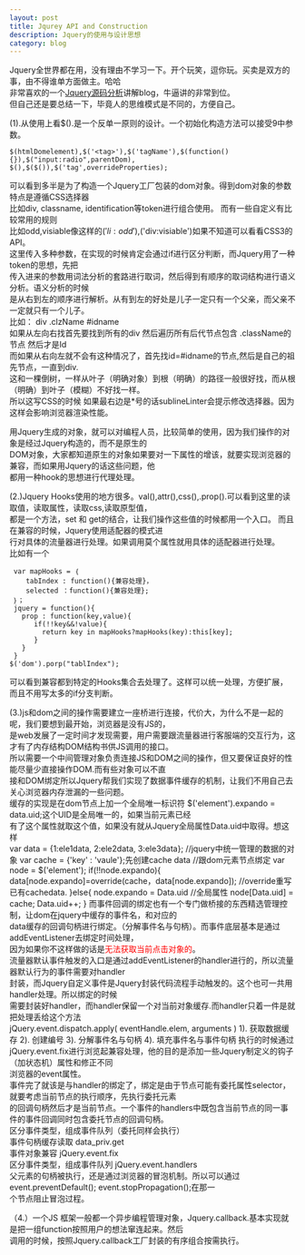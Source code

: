 ```yaml
---
layout: post
title: Jqurey API and Construction
description: Jquery的使用与设计思想
category: blog
---
```

Jquery全世界都在用，没有理由不学习一下。开个玩笑，逗你玩。买卖是双方的事，由不得谁单方面做主。哈哈  
非常喜欢的一个[Jquery源码分析][1]讲解blog，牛逼讲的非常到位。  
但自己还是要总结一下，毕竟人的思维模式是不同的，方便自己。  

(1).从使用上看$().是一个反单一原则的设计。一个初始化构造方法可以接受9中参数。  

    $(htmlDomelement),$('<tag>'),$('tagName'),$(function(){}),$("input:radio",parentDom),  
    $(),$($()),$('tag',overrideProperties);
    
可以看到多半是为了构造一个Jquery工厂包装的dom对象。得到dom对象的参数特点是遵循CSS选择器  
比如div, classname, identification等token进行组合使用。 而有一些自定义有比较常用的规则  
比如odd,visiable像这样的$('li:odd'),$('div:visiable')如果不知道可以看看CSS3的API。  
这里传入多种参数，在实现的时候肯定会通过if进行区分判断，而Jquery用了一种token的思想，先把  
传入进来的参数用词法分析的套路进行取词，然后得到有顺序的取词结构进行语义分析。语义分析的时候  
是从右到左的顺序进行解析。从有到左的好处是儿子一定只有一个父亲，而父亲不一定就只有一个儿子。  
比如：
    div .clzName #idname   
    如果从左向右找首先要找到所有的div 然后遍历所有后代节点包含 .className的节点 然后才是Id  
    而如果从右向左就不会有这种情况了，首先找id=#idname的节点,然后是自己的祖先节点，一直到div.  
    这和一棵倒树，一样从叶子（明确对象）到根（明确）的路径一般很好找，而从根（明确）到叶子（模糊）不好找一样。  
    所以这写CSS的时候 如果最右边是*号的话sublineLinter会提示修改选择器。因为这样会影响浏览器渲染性能。  
    
用Jquery生成的对象，就可以对编程人员，比较简单的使用，因为我们操作的对象是经过Jquery构造的，而不是原生的  
DOM对象，大家都知道原生的对象如果要对一下属性的增该，就要实现浏览器的兼容，而如果用Jquery的话这些问题，他  
都用一种hook的思想进行代理处理。

(2.)Jquery Hooks使用的地方很多。val(),attr(),css(),.prop().可以看到这里的读取值，读取属性，读取css,读取原型值，  
都是一个方法，set 和 get的结合，让我们操作这些值的时候都用一个入口。 而且在兼容的时候，Jquery使用适配器的模式进  
行对具体的流量器进行处理。如果调用莫个属性就用具体的适配器进行处理。  
比如有一个

     var mapHooks = ｛
        tabIndex : function(){兼容处理}，
        selected ：function(){兼容处理};
     ｝；
     jquery = function(){
       prop : function(key,value){
          if(!!key&&!value){
            return key in mapHooks?mapHooks(key):this[key];
          }
       }
     }
    $('dom').porp("tablIndex");

可以看到兼容都到特定的Hooks集合去处理了。这样可以统一处理，方便扩展，而且不用写太多的if分支判断。

(3.)js和dom之间的操作需要建立一座桥进行连接，代价大，为什么不是一起的呢，我们要想到最开始，浏览器是没有JS的，  
是web发展了一定时间才发现需要，用户需要跟流量器进行客服端的交互行为，这才有了内存结构DOM结构书供JS调用的接口。  
所以需要一个中间管理对象负责连接JS和DOM之间的操作，但又要保证良好的性能尽量少直接操作DOM.而有些对象可以不直  
接和DOM绑定所以Jquery帮我们实现了数据事件缓存的机制，让我们不用自己去关心浏览器内存泄漏的一些问题。  
缓存的实现是在dom节点上加一个全局唯一标识符 $('element').expando = data.uid;这个UID是全局唯一的，如果当前元素已经  
有了这个属性就取这个值，如果没有就从Jquery全局属性Data.uid中取得。想这样  
    var data = {1:ele1data,
                2:ele2data,
                3:ele3data};  //jquery中统一管理的数据的对象
    var cache = {'key' : 'vaule'};先创建cache data
    //跟dom元素节点绑定
    var node =  $('element');
    if(!!node.expando){
        data[node.expando]=override(cache，data[node.expando]); //override重写已有cachedata.
    }else{
        node.expando = Data.uid //全局属性
        node[Data.uid] = cache;
        Data.uid++;
    }
而事件回调的绑定也有一个专门做桥接的东西精选管理控制，让dom在jquery中缓存的事件名，和对应的  
data缓存的回调句柄进行绑定。（分解事件名与句柄）。而事件底层基本是通过addEventListener去绑定时间处理，  
因为如果你不这样做的话是<span style="color:red;">无法获取当前点击对象的</span>。<br/>
流量器默认事件触发的入口是通过addEventListener的handler进行的，所以流量器默认行为的事件需要对handler  
封装，而Jquery自定义事件是Jquery封装代码流程手动触发的。这个也可一共用handler处理。所以绑定的时候  
需要封装好handler，而handler保留一个对当前对象缓存.而handler只着一件是就把处理丢给这个方法  
jQuery.event.dispatch.apply( eventHandle.elem, arguments )
   1).  获取数据缓存
   2).  创建编号
   3).  分解事件名与句柄
   4).  填充事件名与事件句柄
执行的时候通过jQuery.event.fix进行浏览起兼容处理，他的目的是添加一些Jquery制定义的钩子（加状态机）属性和修正不同  
浏览器的event属性。  
事件完了就该是与handler的绑定了，绑定是由于节点可能有委托属性selector，就要考虑当前节点的执行顺序，先执行委托元素  
的回调句柄然后才是当前节点。一个事件的handlers中既包含当前节点的同一事件的事件回调同时包含委托节点的回调句柄。  
区分事件类型，组成事件队列（委托同样会执行）  
  事件句柄缓存读取  data_priv.get  
  事件对象兼容       jQuery.event.fix  
  区分事件类型，组成事件队列  jQuery.event.handlers  
父元素的句柄被执行，还是通过浏览器的冒泡机制。所以可以通过 event.preventDefault();  event.stopPropagation();在那一  
个节点阻止冒泡过程。

（4.）一个JS 框架一般都一个异步编程管理对象，Jquery.callback.基本实现就是把一组function按照用户的想法窜连起来。然后  
调用的时候，按照Jquery.callback工厂封装的有序组合按需执行。

[1]: http://www.cnblogs.com/aaronjs/category/511281.html
